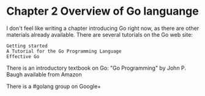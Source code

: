 # Chapter 2 Overview of Go languange

 I don't feel like writing a chapter introducing Go right now, as there are other materials already available. There are several tutorials on the Go web site:

    Getting started
    A Tutorial for the Go Programming Language
    Effective Go

There is an introductory textbook on Go: "Go Programming" by John P. Baugh available from Amazon

There is a #golang group on Google+ 